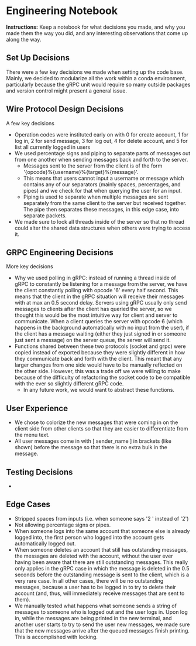 # Engineering Notebook

**Instructions:** Keep a notebook for what decisions you made, and why you made them the way you did, and any interesting observations that come up along the way.

## Set Up Decisions
There were a few key decisions we made when setting up the code base. Mainly, we decided to modularize all the work within a conda environment, particularly because the gRPC unit would require so many outside packages and version control might present a general issue. 

## Wire Protocol Design Decisions
A few key decisions
- Operation codes were instituted early on with 0 for create account, 1 for log in, 2 for send message, 3 for log out, 4 for delete account, and 5 for list all currently logged in users
- We used percentage signs and piping to separate parts of messages out from one another when sending messages back and forth to the server. 
    - Messages sent to the server from the client is of the form '{opcode}%{username}%{target}%{message}'.
    - This means that users cannot input a username or message which contains any of our separators (mainly spaces, percentages, and pipes) and we check for that when querying the user for an input. 
    - Piping is used to separate when multiple messages are sent separately from the same client to the server but received together. The pipe then separates these messages, in this edge case, into separate packets. 
- We made sure to lock all threads inside of the server so that no thread could alter the shared data structures when others were trying to access it. 

## GRPC Engineering Decisions
More key decisions
- Why we used polling in gRPC: instead of running a thread inside of gRPC to constantly be listening for a message from the server, we have the client constantly polling with opcode '6' every half second. This means that the client in the gRPC situation will receive their messages with at max an 0.5 second delay. Servers using gRPC usually only send messages to clients after the client has queried the server, so we thought this would be the most intuitive way for client and server to communicate. When a client queries the server with opcode 6 (which happens in the background automatically with no input from the user), if the client has a message waiting (either they just signed in or someone just sent a message) on the server queue, the server will send it. 
- Functions shared between these two protocols (socket and grpc) were copied instead of exported because they were slightly different in how they communicate back and forth with the client. This meant that any larger changes from one side would have to be manually reflected on the other side. However, this was a trade off we were willing to make because of the difficulty of refactoring the socket code to be compatible with the ever so slightly different gRPC code. 
    - In any future work, we would want to abstract these functions. 


## User Experience 
- We chose to colorize the new messages that were coming in on the client side from other clients so that they are easier to differentiate from the menu text.
- All user messages come in with [ sender_name ] in brackets (like shown) before the message so that there is no extra bulk in the message.


## Testing Decisions
- 


## Edge Cases
- Stripped spaces from inputs (i.e. when someone says '2 ' instead of '2')
- Not allowing percentage signs or pipes.
- When someone logs into the same account that someone else is already logged into, the first person who logged into the account gets automatically logged out. 
- When someone deletes an account that still has outstanding messages, the messages are deleted with the account, without the user ever having been aware that there are still outstanding messages. This really only applies in the gRPC case in which the message is deleted in the 0.5 seconds before the outstanding message is sent to the client, which is a very rare case. In all other cases, there will be no outstanding messages, because a user has to be logged in to try to delete their account (and, thus, will immediately receive messages that are sent to them).
- We manually tested what happens what someone sends a string of messages to someone who is logged out and the user logs in. Upon log in, while the messages are being printed in the new terminal, and another user starts to try to send the user new messages, we made sure that the new messages arrive after the queued messages finish printing. This is accomplished with locking. 